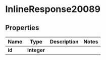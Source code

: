 
# InlineResponse20089

## Properties
Name | Type | Description | Notes
------------ | ------------- | ------------- | -------------
**id** | **Integer** |  | 




